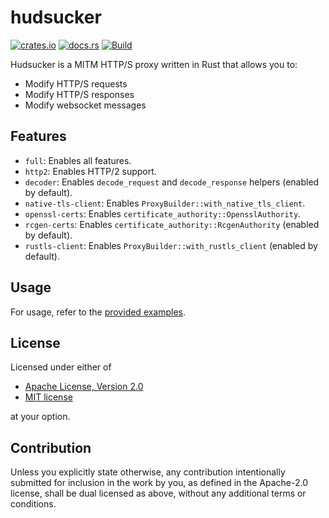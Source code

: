 # hudsucker

[![crates.io](https://img.shields.io/crates/v/hudsucker)](https://crates.io/crates/hudsucker)
[![docs.rs](https://docs.rs/hudsucker/badge.svg)](https://docs.rs/hudsucker)
[![Build](https://github.com/omjadas/hudsucker/actions/workflows/build.yml/badge.svg)](https://github.com/omjadas/hudsucker/actions/workflows/build.yml)

Hudsucker is a MITM HTTP/S proxy written in Rust that allows you to:

- Modify HTTP/S requests
- Modify HTTP/S responses
- Modify websocket messages

## Features

- `full`: Enables all features.
- `http2`: Enables HTTP/2 support.
- `decoder`: Enables `decode_request` and `decode_response` helpers (enabled by default).
- `native-tls-client`: Enables `ProxyBuilder::with_native_tls_client`.
- `openssl-certs`: Enables `certificate_authority::OpensslAuthority`.
- `rcgen-certs`: Enables `certificate_authority::RcgenAuthority` (enabled by default).
- `rustls-client`: Enables `ProxyBuilder::with_rustls_client` (enabled by default).

## Usage

For usage, refer to the [provided examples](https://github.com/omjadas/hudsucker/tree/main/examples).

## License

Licensed under either of

- [Apache License, Version 2.0](LICENSE-APACHE)
- [MIT license](LICENSE-MIT)

at your option.

## Contribution

Unless you explicitly state otherwise, any contribution intentionally submitted
for inclusion in the work by you, as defined in the Apache-2.0 license, shall be
dual licensed as above, without any additional terms or conditions.
